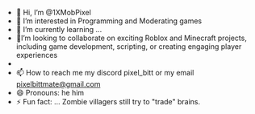 - 👋 Hi, I’m @1XMobPixel
- 👀 I’m interested in Programming and Moderating games
- 🌱 I’m currently learning ...
- 💞️I’m looking to collaborate on exciting Roblox and Minecraft projects, including game development, scripting, or creating engaging player experiences 
- 
- 📫 How to reach me my discord pixel_bitt or my email pixelbittmate@gmail.com
- 😄 Pronouns: he him 
- ⚡ Fun fact: ... Zombie villagers still try to "trade" brains.
